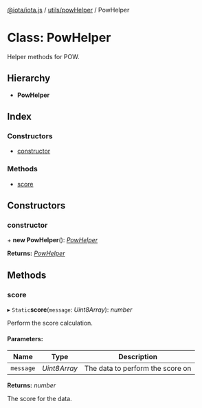 [@iota/iota.js](../README.md) / [utils/powHelper](../modules/utils_powhelper.md) / PowHelper

# Class: PowHelper

Helper methods for POW.

## Hierarchy

* **PowHelper**

## Index

### Constructors

* [constructor](utils_powhelper.powhelper.md#constructor)

### Methods

* [score](utils_powhelper.powhelper.md#score)

## Constructors

### constructor

\+ **new PowHelper**(): [*PowHelper*](utils_powhelper.powhelper.md)

**Returns:** [*PowHelper*](utils_powhelper.powhelper.md)

## Methods

### score

▸ `Static`**score**(`message`: *Uint8Array*): *number*

Perform the score calculation.

#### Parameters:

Name | Type | Description |
------ | ------ | ------ |
`message` | *Uint8Array* | The data to perform the score on   |

**Returns:** *number*

The score for the data.
